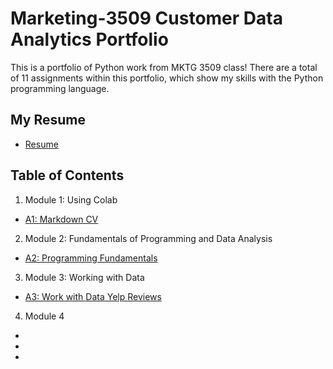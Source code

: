 # Marketing-3509 Customer Data Analytics Portfolio
This is a portfolio of Python work from MKTG 3509 class! There are a total of 11 assignments within this portfolio, which show my skills with the Python programming language. 

## My Resume
- [Resume](https://colab.research.google.com/drive/1RIwCKXgb2RSWnVtdU05ONxU-Yn3xV9Oq?usp=sharing)

## Table of Contents
1. Module 1: Using Colab
  - [A1: Markdown CV](https://colab.research.google.com/drive/1RIwCKXgb2RSWnVtdU05ONxU-Yn3xV9Oq?usp=sharing)
2. Module 2: Fundamentals of Programming and Data Analysis
  - [A2: Programming Fundamentals](https://colab.research.google.com/drive/1z8V7-AE1zeOs4iu8BuiAfxWAKEK4eD33?usp=sharing)
3. Module 3: Working with Data
  - [A3: Work with Data Yelp Reviews](https://colab.research.google.com/drive/1wF4XUWBC6y2dcmup_N_sVCWfWeQESOw7?usp=sharing)
4. Module 4
-
-
-
